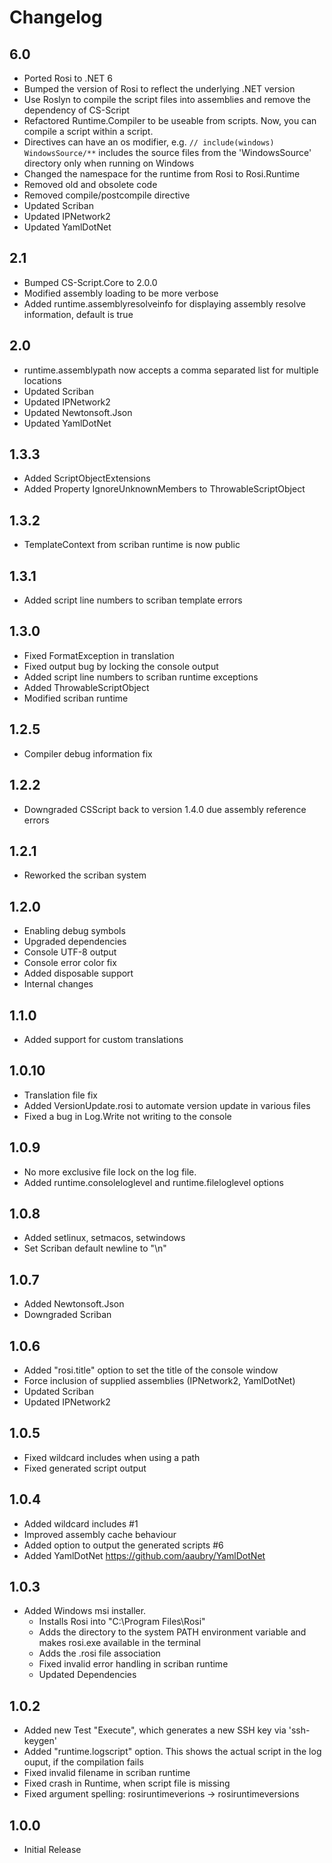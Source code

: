 # Changelog

## 6.0
- Ported Rosi to .NET 6
- Bumped the version of Rosi to reflect the underlying .NET version
- Use Roslyn to compile the script files into assemblies and remove the dependency of CS-Script
- Refactored Runtime.Compiler to be useable from scripts. Now, you can compile a script within a script.
- Directives can have an os modifier, e.g. `// include(windows) WindowsSource/**` includes the source files from the 'WindowsSource' directory only when running on Windows
- Changed the namespace for the runtime from Rosi to Rosi.Runtime
- Removed old and obsolete code
- Removed compile/postcompile directive
- Updated Scriban
- Updated IPNetwork2
- Updated YamlDotNet

## 2.1
- Bumped CS-Script.Core to 2.0.0
- Modified assembly loading to be more verbose
- Added runtime.assemblyresolveinfo for displaying assembly resolve information, default is true

## 2.0
- runtime.assemblypath now accepts a comma separated list for multiple locations
- Updated Scriban
- Updated IPNetwork2
- Updated Newtonsoft.Json
- Updated YamlDotNet

## 1.3.3
- Added ScriptObjectExtensions
- Added Property IgnoreUnknownMembers to ThrowableScriptObject

## 1.3.2
- TemplateContext from scriban runtime is now public

## 1.3.1
- Added script line numbers to scriban template errors

## 1.3.0
- Fixed FormatException in translation
- Fixed output bug by locking the console output
- Added script line numbers to scriban runtime exceptions
- Added ThrowableScriptObject
- Modified scriban runtime

## 1.2.5
- Compiler debug information fix

## 1.2.2
- Downgraded CSScript back to version 1.4.0 due assembly reference errors

## 1.2.1
- Reworked the scriban system

## 1.2.0
- Enabling debug symbols
- Upgraded dependencies
- Console UTF-8 output
- Console error color fix
- Added disposable support
- Internal changes

## 1.1.0
- Added support for custom translations

## 1.0.10
- Translation file fix
- Added VersionUpdate.rosi to automate version update in various files
- Fixed a bug in Log.Write not writing to the console

## 1.0.9
- No more exclusive file lock on the log file.
- Added runtime.consoleloglevel and runtime.fileloglevel options

## 1.0.8
- Added setlinux, setmacos, setwindows
- Set Scriban default newline to "\n"

## 1.0.7
- Added Newtonsoft.Json
- Downgraded Scriban

## 1.0.6
- Added "rosi.title" option to set the title of the console window
- Force inclusion of supplied assemblies (IPNetwork2, YamlDotNet)
- Updated Scriban
- Updated IPNetwork2

## 1.0.5
- Fixed wildcard includes when using a path
- Fixed generated script output

## 1.0.4
- Added wildcard includes #1
- Improved assembly cache behaviour
- Added option to output the generated scripts #6
- Added YamlDotNet https://github.com/aaubry/YamlDotNet

## 1.0.3
- Added Windows msi installer.
  - Installs Rosi into "C:\Program Files\Rosi\"
  - Adds the directory to the system PATH environment variable and makes rosi.exe available in the terminal
  - Adds the .rosi file association
  - Fixed invalid error handling in scriban runtime
  - Updated Dependencies

## 1.0.2
- Added new Test "Execute", which generates a new SSH key via 'ssh-keygen' 
- Added "runtime.logscript" option. This shows the actual script in the log ouput, if the compilation fails
- Fixed invalid filename in scriban runtime
- Fixed crash in Runtime, when script file is missing
- Fixed argument spelling: rosiruntimeverions -> rosiruntimeversions

## 1.0.0
- Initial Release
